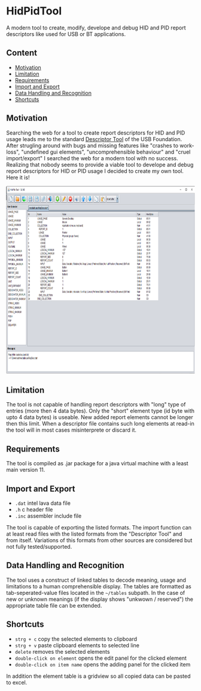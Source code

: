 # HidPidTool
A modern tool to create, modify, develope and debug HID and PID report descriptors like used for USB or BT applications. 

## Content
- [Motivation](#motivation)
- [Limitation](#limitation)
- [Requirements](#requirements)
- [Import and Export](#import-and-export)
- [Data Handling and Recognition](#data-handling-and-recognition)
- [Shortcuts](#shortcuts)

## Motivation
Searching the web for a tool to create report descriptors for HID and PID usage leads me to the standard [Descriptor Tool](https://www.usb.org/document-library/hid-descriptor-tool) of the USB Foundation. After strugling around with bugs and missing features like "crashes to work-loss", "undefined gui elements", "uncomprehensible behaviour" and "cruel import/export" I searched the web for a modern tool with no success. Realizing that nobody seems to provide a viable tool to develope and debug report descriptors for HID or PID usage I decided to create my own tool. Here it is!

<img src="images/overview.png" title="Tool Teaser" width="1000" height="500"/>

## Limitation
The tool is not capable of handling report descriptors with "long" type of entries (more then 4 data bytes). Only the "short" element type (id byte with upto 4 data bytes) is useable. New added report elements cannot be longer then this limit. When a descriptor file contains such long elements at read-in the tool will in most cases misinterprete or discard it.

## Requirements
The tool is compiled as .jar package for a java virtual machine with a least main version 11.

## Import and Export
- `.dat` intel lava data file
- `.h` c header file
- `.inc` assembler include file

The tool is capable of exporting the listed formats. The import function can at least read files with the listed formats from the "Descriptor Tool" and from itself. Variations of this formats from other sources are considered but not fully tested/supported.

## Data Handling and Recognition
The tool uses a construct of linked tables to decode meaning, usage and limitations to a human comprehensible display. The tables are formatted as tab-seperated-value files located in the `~/tables` subpath. In the case of new or unknown meanings (if the display shows "unkwown / reserved") the appropriate table file can be extended.

## Shortcuts
- `strg + c` copy the selected elements to clipboard
- `strg + v` paste clipboard elements to selected line
- `delete` removes the selected elements
- `double-click on element` opens the edit panel for the clicked element
- `double-click on item name` opens the adding panel for the clicked item

In addition the element table is a gridview so all copied data can be pasted to excel.
